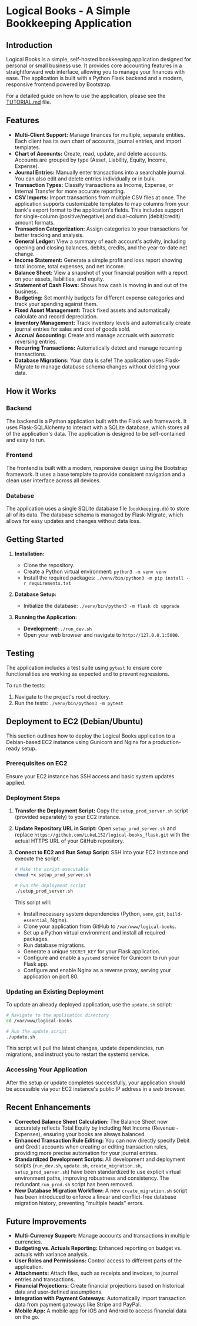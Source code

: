 
# Logical Books - A Simple Bookkeeping Application

## Introduction

Logical Books is a simple, self-hosted bookkeeping application designed for personal or small business use. It provides core accounting features in a straightforward web interface, allowing you to manage your finances with ease. The application is built with a Python Flask backend and a modern, responsive frontend powered by Bootstrap.

For a detailed guide on how to use the application, please see the [TUTORIAL.md](TUTORIAL.md) file.

## Features

*   **Multi-Client Support:** Manage finances for multiple, separate entities. Each client has its own chart of accounts, journal entries, and import templates.
*   **Chart of Accounts:** Create, read, update, and delete accounts. Accounts are grouped by type (Asset, Liability, Equity, Income, Expense).
*   **Journal Entries:** Manually enter transactions into a searchable journal. You can also edit and delete entries individually or in bulk.
*   **Transaction Types:** Classify transactions as Income, Expense, or Internal Transfer for more accurate reporting.
*   **CSV Imports:** Import transactions from multiple CSV files at once. The application supports customizable templates to map columns from your bank's export format to the application's fields. This includes support for single-column (positive/negative) and dual-column (debit/credit) amount formats.
*   **Transaction Categorization:** Assign categories to your transactions for better tracking and analysis.
*   **General Ledger:** View a summary of each account's activity, including opening and closing balances, debits, credits, and the year-to-date net change.
*   **Income Statement:** Generate a simple profit and loss report showing total income, total expenses, and net income.
*   **Balance Sheet:** View a snapshot of your financial position with a report on your assets, liabilities, and equity.
*   **Statement of Cash Flows:** Shows how cash is moving in and out of the business.
*   **Budgeting:** Set monthly budgets for different expense categories and track your spending against them.
*   **Fixed Asset Management:** Track fixed assets and automatically calculate and record depreciation.
*   **Inventory Management:** Track inventory levels and automatically create journal entries for sales and cost of goods sold.
*   **Accrual Accounting:** Create and manage accruals with automatic reversing entries.
*   **Recurring Transactions:** Automatically detect and manage recurring transactions.
*   **Database Migrations:** Your data is safe! The application uses Flask-Migrate to manage database schema changes without deleting your data.

## How it Works

### Backend

The backend is a Python application built with the Flask web framework. It uses Flask-SQLAlchemy to interact with a SQLite database, which stores all of the application's data. The application is designed to be self-contained and easy to run.

### Frontend

The frontend is built with a modern, responsive design using the Bootstrap framework. It uses a base template to provide consistent navigation and a clean user interface across all devices.

### Database

The application uses a single SQLite database file (`bookkeeping.db`) to store all of its data. The database schema is managed by Flask-Migrate, which allows for easy updates and changes without data loss.

## Getting Started

1.  **Installation:**
    *   Clone the repository.
    *   Create a Python virtual environment: `python3 -m venv venv`
    *   Install the required packages: `./venv/bin/python3 -m pip install -r requirements.txt`

2.  **Database Setup:**
    *   Initialize the database: `./venv/bin/python3 -m flask db upgrade`

3.  **Running the Application:**
    *   **Development:** `./run_dev.sh`
    *   Open your web browser and navigate to `http://127.0.0.1:5000`.

## Testing

The application includes a test suite using `pytest` to ensure core functionalities are working as expected and to prevent regressions.

To run the tests:

1.  Navigate to the project's root directory.
2.  Run the tests: `./venv/bin/python3 -m pytest`

## Deployment to EC2 (Debian/Ubuntu)

This section outlines how to deploy the Logical Books application to a Debian-based EC2 instance using Gunicorn and Nginx for a production-ready setup.

### Prerequisites on EC2

Ensure your EC2 instance has SSH access and basic system updates applied.

### Deployment Steps

1.  **Transfer the Deployment Script:**
    Copy the `setup_prod_server.sh` script (provided separately) to your EC2 instance.

2.  **Update Repository URL in Script:**
    Open `setup_prod_server.sh` and replace `https://github.com/LukeL152/logical-books_flask.git` with the actual HTTPS URL of your GitHub repository.

3.  **Connect to EC2 and Run Setup Script:**
    SSH into your EC2 instance and execute the script:

    ```bash
    # Make the script executable
    chmod +x setup_prod_server.sh

    # Run the deployment script
    ./setup_prod_server.sh
    ```

    This script will:
    *   Install necessary system dependencies (Python, `venv`, `git`, `build-essential`, Nginx).
    *   Clone your application from GitHub to `/var/www/logical-books`.
    *   Set up a Python virtual environment and install all required packages.
    *   Run database migrations.
    *   Generate a unique `SECRET_KEY` for your Flask application.
    *   Configure and enable a `systemd` service for Gunicorn to run your Flask app.
    *   Configure and enable Nginx as a reverse proxy, serving your application on port 80.

### Updating an Existing Deployment

To update an already deployed application, use the `update.sh` script:

```bash
# Navigate to the application directory
cd /var/www/logical-books

# Run the update script
./update.sh
```
This script will pull the latest changes, update dependencies, run migrations, and instruct you to restart the systemd service.

### Accessing Your Application

After the setup or update completes successfully, your application should be accessible via your EC2 instance's public IP address in a web browser.

## Recent Enhancements

*   **Corrected Balance Sheet Calculation:** The Balance Sheet now accurately reflects Total Equity by including Net Income (Revenue - Expenses), ensuring your books are always balanced.
*   **Enhanced Transaction Rule Editing:** You can now directly specify Debit and Credit accounts when creating or editing transaction rules, providing more precise automation for your journal entries.
*   **Standardized Development Scripts:** All development and deployment scripts (`run_dev.sh`, `update.sh`, `create_migration.sh`, `setup_prod_server.sh`) have been standardized to use explicit virtual environment paths, improving robustness and consistency. The redundant `run_prod.sh` script has been removed.
*   **New Database Migration Workflow:** A new `create_migration.sh` script has been introduced to enforce a linear and conflict-free database migration history, preventing "multiple heads" errors.

## Future Improvements

*   **Multi-Currency Support:** Manage accounts and transactions in multiple currencies.
*   **Budgeting vs. Actuals Reporting:** Enhanced reporting on budget vs. actuals with variance analysis.
*   **User Roles and Permissions:** Control access to different parts of the application.
*   **Attachments:** Attach files, such as receipts and invoices, to journal entries and transactions.
*   **Financial Projections:** Create financial projections based on historical data and user-defined assumptions.
*   **Integration with Payment Gateways:** Automatically import transaction data from payment gateways like Stripe and PayPal.
*   **Mobile App:** A mobile app for iOS and Android to access financial data on the go.
